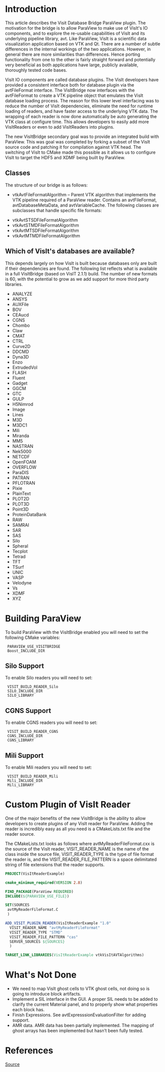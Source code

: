 Introduction
===============

This article describes the Visit Database Bridge ParaView plugin. The motivation for the bridge is to allow ParaView to make use of VisIt's IO components, and to explore the re-usable capabilities of VisIt and its underlying pipeline library, avt. Like ParaView, VisIt is a scientific data visualization application based on VTK and Qt. There are a number of subtle differences in the internal workings of the two applications. However, in general there are more similarities than differences. Hence porting functionality from one to the other is fairly straight forward and potentially very beneficial as both applications have large, publicly available, thoroughly tested code bases.

VisIt IO components are called database plugins. The VisIt developers have provided a consistent interface both for database plugin via the avtFileFormat interface. The VisItBridge now interfaces with the avtFileFormat to create a VTK pipeline object that emulates the VisIt database loading process. The reason for this lower level interfacing was to reduce the number of VisIt dependencies, eliminate the need for runtime loading of readers, and have faster access to the underlying VTK data. The wrapping of each reader is now done automatically be auto generating the VTK class at configure time. This allows developers to easily add more VisItReaders or even to add VisItReaders into plugins.

The new VisItBridge secondary goal was to provide an integrated build with ParaView. This was goal was completed by forking a subset of the VisIt source code and patching it for compilation against VTK head. The switching of VisIt to CMake made this possible as it allows us to configure VisIt to target the HDF5 and XDMF being built by ParaView.


Classes
---------------

The structure of our bridge is as follows:

* vtkAvtFileFormatAlgorithm – Parent VTK algorithm that implements the VTK pipeline required of a ParaView reader. Contains an avtFileFormat, avtDatabaseMetaData, and avtVariableCache.
The following classes are subclasses that handle specific file formats:

- vtkAvtSTSDFileFormatAlgorithm
- vtkAvtSTMDFileFormatAlgorithm
- vtkAvtMTSDFileFormatAlgorithm
- vtkAvtMTMDFileFormatAlgorithm


Which of VisIt's databases are available?
---------------

This depends largely on how VisIt is built because databases only are built if their dependencies are found. The following list reflects what is available in a full VisItBridge (based on VisIT 2.1.1) build. The number of new formats is 60, with the potential to grow as we add support for more third party libraries.

* ANALYZE
* ANSYS
* AUXFile
* BOV
* CEAucd
* CGNS
* Chombo
* Claw
* CMAT
* CTRL
* Curve2D
* DDCMD
* Dyna3D
* Enzo
* ExtrudedVol
* FLASH
* Fluent
* Gadget
* GGCM
* GTC
* GULP
* H5Nimrod
* Image
* Lines
* M3D
* M3DC1
* Mili
* Miranda
* MM5
* NASTRAN
* Nek5000
* NETCDF
* OpenFOAM
* OVERFLOW
* ParaDIS
* PATRAN
* PFLOTRAN
* Pixie
* PlainText
* PLOT2D
* PLOT3D
* Point3D
* ProteinDataBank
* RAW
* SAMRAI
* SAR
* SAS
* Silo
* Spheral
* Tecplot
* Tetrad
* TFT
* TSurf
* UNIC
* VASP
* Velodyne
* Vs
* XDMF
* XYZ

Building ParaView
===============

To build ParaView with the VisItBridge enabled you will need to set the following CMake variables:
```
 PARAVIEW_USE_VISITBRIDGE
 Boost_INCLUDE_DIR
```
Silo Support
---------------

To enable Silo readers you will need to set:
```
 VISIT_BUILD_READER_Silo
 SILO_INCLUDE_DIR
 SILO_LIBRARY
```

CGNS Support
---------------

To enable CGNS readers you will need to set:
```
 VISIT_BUILD_READER_CGNS
 CGNS_INCLUDE_DIR
 CGNS_LIBRARY
```

Mili Support
---------------

To enable Mili readers you will need to set:
```
 VISIT_BUILD_READER_Mili
 Mili_INCLUDE_DIR
 Mili_LIBRARY
```

Custom Plugin of VisIt Reader
===============

One of the major benefits of the new VisItBridge is the ability to allow developers to create plugins of any VisIt reader for ParaView. Adding the reader is incredibly easy as all you need is a CMakeLists.txt file and the reader source.

The CMakeLists.txt looks as follows where avtMyReaderFileFormat.cxx is the source of the VisIt reader, VISIT_READER_NAME is the name of the class inside the source file, VISIT_READER_TYPE is the type of file format the reader is, and the VISIT_READER_FILE_PATTERN is a space delimitated string of file extensions that the reader supports.

```cmake
PROJECT(VisItReaderExample)

cmake_minimum_required(VERSION 2.8)

FIND_PACKAGE(ParaView REQUIRED)
INCLUDE(${PARAVIEW_USE_FILE})

SET(SOURCES
 avtMyReaderFileFormat.C
 )

ADD_VISIT_PLUGIN_READER(VisItReaderExample "1.0"
  VISIT_READER_NAME "avtMyReaderFileFormat"
  VISIT_READER_TYPE "STMD"
  VISIT_READER_FILE_PATTERN "cas"
  SERVER_SOURCES ${SOURCES}
  )

TARGET_LINK_LIBRARIES(VisItReaderExample vtkVisItAVTAlgorithms)
```

What's Not Done
===============

* We need to map VisIt ghost cells to VTK ghost cells, not doing so is going to introduce block  artifacts.
* Implement a SIL interface in the GUI. A proper SIL needs to be added to clarify the current Material panel, and to properly show what properties each block has.
* Finish Expressions. See avtExpresssionEvaluationFilter for adding support.
* AMR data. AMR data has been partially implemented. The mapping of ghost arrays has been implemented but hasn’t been fully tested.

References
==========

[Source](http://www.paraview.org/Wiki/VisIt_Database_Bridge)